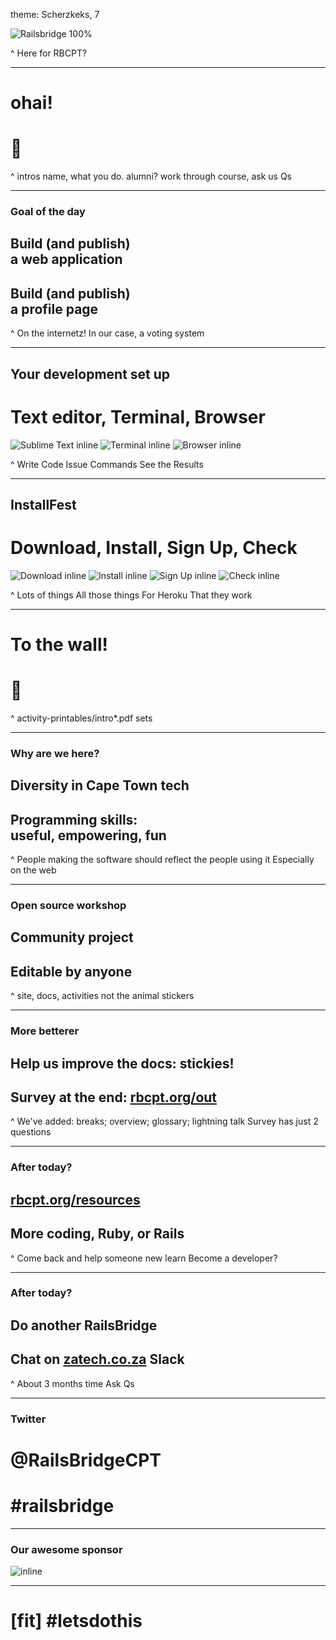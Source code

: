 theme: Scherzkeks, 7

![Railsbridge 100%](img/railsbridge-cape-town-logo-large.png)

^ Here for RBCPT?

---

# ohai!
# 👋

^ intros
name, what you do. alumni?
work through course, ask us Qs

---

### Goal of the day
## Build (and publish)<br>a web application
## Build (and publish)<br>a profile page

^ On the internetz!
In our case, a voting system

---

## Your development set up
# Text editor, Terminal, Browser

![Sublime Text inline](img/set-up-text-editor.png) ![Terminal inline](img/set-up-terminal.png) ![Browser inline](img/set-up-browser.png)

^ Write Code
Issue Commands
See the Results

---

## InstallFest
# Download, Install, Sign Up, Check

![Download inline](img/download.png) ![Install inline](img/install.png) ![Sign Up inline](img/user.png) ![Check inline](img/check.png)

^ Lots of things
All those things
For Heroku
That they work

---

# To the wall!
# 🏃

^ activity-printables/intro*.pdf sets

---

### Why are we here?

## Diversity in Cape Town tech
## Programming skills:<br />useful, empowering, fun

^ People making the software should reflect the people using it
Especially on the web

---

### Open source workshop

## Community project
## Editable by anyone

^ site, docs, activities
not the animal stickers

---

### More betterer

## Help us improve the docs: stickies!
## Survey at the end: [rbcpt.org/out](http://rbcpt.org/out)

^ We've added: breaks; overview; glossary; lightning talk
Survey has just 2 questions

---

### After today?

## [rbcpt.org/resources](http://rbcpt.org/resources/)
## More coding, Ruby, or Rails

^ Come back and help someone new learn
Become a developer?

---

### After today?

## Do another RailsBridge
## Chat on [zatech.co.za](http://zatech.co.za) Slack

^ About 3 months time
Ask Qs

---

### Twitter
# @RailsBridgeCPT
# #railsbridge

---

### Our awesome sponsor

![inline](img/rubyfuza.png)

---

# [fit] #letsdothis
